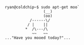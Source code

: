     ryan@coldchip~$ sudo apt-get moo`
                     (__) 
                     (oo) 
               /------\/ 
              / |    ||   
             *  /\---/\ 
                ~~   ~~   
    ..."Have you mooed today?"...
